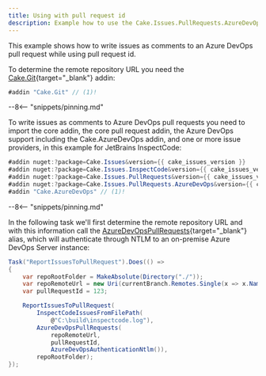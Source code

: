 ```yaml
---
title: Using with pull request id
description: Example how to use the Cake.Issues.PullRequests.AzureDevOps addin with pull request id.
---
```


This example shows how to write issues as comments to an Azure DevOps pull request while using pull request id.

To determine the remote repository URL you need the [Cake.Git](https://cakebuild.net/extensions/cake-git/){target="_blank"} addin:

```csharp
#addin "Cake.Git" // (1)!
```

--8<-- "snippets/pinning.md"

To write issues as comments to Azure DevOps pull requests you need to import the core addin,
the core pull request addin, the Azure DevOps support including the Cake.AzureDevOps addin, and one or more issue providers,
in this example for JetBrains InspectCode:

```csharp
#addin nuget:?package=Cake.Issues&version={{ cake_issues_version }}
#addin nuget:?package=Cake.Issues.InspectCode&version={{ cake_issues_version }}
#addin nuget:?package=Cake.Issues.PullRequests&version={{ cake_issues_version }}
#addin nuget:?package=Cake.Issues.PullRequests.AzureDevOps&version={{ cake_issues_version }}
#addin "Cake.AzureDevOps" // (1)!
```

--8<-- "snippets/pinning.md"

In the following task we'll first determine the remote repository URL and
with this information call the [AzureDevOpsPullRequests](https://cakebuild.net/api/Cake.Issues.PullRequests.AzureDevOps/AzureDevOpsPullRequestSystemAliases/){target="_blank"}
alias, which will authenticate through NTLM to an on-premise Azure DevOps Server instance:

```csharp
Task("ReportIssuesToPullRequest").Does(() =>
{
    var repoRootFolder = MakeAbsolute(Directory("./"));
    var repoRemoteUrl = new Uri(currentBranch.Remotes.Single(x => x.Name == "origin").Url);
    var pullRequestId = 123;

    ReportIssuesToPullRequest(
        InspectCodeIssuesFromFilePath(
            @"C:\build\inspectcode.log"),
        AzureDevOpsPullRequests(
            repoRemoteUrl,
            pullRequestId,
            AzureDevOpsAuthenticationNtlm()),
        repoRootFolder);
});
```
